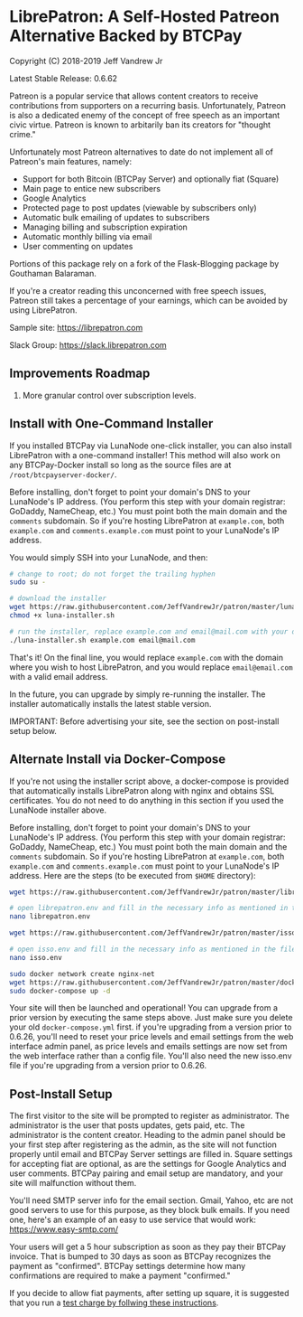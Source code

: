 <h1>LibrePatron: A Self-Hosted Patreon Alternative Backed by BTCPay</h1>

Copyright (C) 2018-2019 Jeff Vandrew Jr

Latest Stable Release: 0.6.62

Patreon is a popular service that allows content creators to receive contributions from supporters on a recurring basis. Unfortunately, Patreon is also a dedicated enemy of the concept of free speech as an important civic virtue. Patreon is known to arbitarily ban its creators for "thought crime."

Unfortunately most Patreon alternatives to date do not implement all of Patreon's main features, namely:

* Support for both Bitcoin (BTCPay Server) and optionally fiat (Square)
* Main page to entice new subscribers
* Google Analytics
* Protected page to post updates (viewable by subscribers only)
* Automatic bulk emailing of updates to subscribers
* Managing billing and subscription expiration
* Automatic monthly billing via email
* User commenting on updates

Portions of this package rely on a fork of the Flask-Blogging package by Gouthaman Balaraman.

If you're a creator reading this unconcerned with free speech issues, Patreon still takes a percentage of your earnings, which can be avoided by using LibrePatron.

Sample site: https://librepatron.com

Slack Group: https://slack.librepatron.com

<h2>Improvements Roadmap</h2>

1. More granular control over subscription levels.

<h2>Install with One-Command Installer</h2>

If you installed BTCPay via LunaNode one-click installer, you can also install LibrePatron with a one-command installer! This method will also work on any BTCPay-Docker install so long as the source files are at `/root/btcpayserver-docker/`.

Before installing, don't forget to point your domain's DNS to your LunaNode's IP address. (You perform this step with your domain registrar: GoDaddy, NameCheap, etc.) You must point both the main domain and the `comments` subdomain. So if you're hosting LibrePatron at `example.com`, both `example.com` and `comments.example.com` must point to your LunaNode's IP address.

You would simply SSH into your LunaNode, and then:
```bash
# change to root; do not forget the trailing hyphen
sudo su -

# download the installer
wget https://raw.githubusercontent.com/JeffVandrewJr/patron/master/luna-installer.sh
chmod +x luna-installer.sh

# run the installer, replace example.com and email@mail.com with your domain name and email
./luna-installer.sh example.com email@mail.com
```

That's it! On the final line, you would replace `example.com` with the domain where you wish to host LibrePatron, and you would replace `email@email.com` with a valid email address.

In the future, you can upgrade by simply re-running the installer. The installer automatically installs the latest stable version.

IMPORTANT: Before advertising your site, see the section on post-install setup below.

<h2>Alternate Install via Docker-Compose</h2>

If you're not using the installer script above, a docker-compose is provided that automatically installs LibrePatron along with nginx and obtains SSL certificates. You do not need to do anything in this section if you used the LunaNode installer above. 

Before installing, don't forget to point your domain's DNS to your LunaNode's IP address. (You perform this step with your domain registrar: GoDaddy, NameCheap, etc.) You must point both the main domain and the `comments` subdomain. So if you're hosting LibrePatron at `example.com`, both `example.com` and `comments.example.com` must point to your LunaNode's IP address. Here are the steps (to be executed from `$HOME` directory):

```bash
wget https://raw.githubusercontent.com/JeffVandrewJr/patron/master/librepatron.env

# open librepatron.env and fill in the necessary info as mentioned in the file comments, and then save
nano librepatron.env

wget https://raw.githubusercontent.com/JeffVandrewJr/patron/master/isso.env

# open isso.env and fill in the necessary info as mentioned in the file comments, and then save
nano isso.env

sudo docker network create nginx-net
wget https://raw.githubusercontent.com/JeffVandrewJr/patron/master/docker-compose.yml
sudo docker-compose up -d
```
Your site will then be launched and operational! You can upgrade from a prior version by executing the same steps above. Just make sure you delete your old `docker-compose.yml` first. if you're upgrading from a version prior to 0.6.26, you'll need to reset your price levels and email settings from the web interface admin panel, as price levels and emails settings are now set from the web interface rather than a config file. You'll also need the new isso.env file if you're upgrading from a version prior to 0.6.26.

<h2>Post-Install Setup</h2>

The first visitor to the site will be prompted to register as administrator. The administrator is the user that posts updates, gets paid, etc. The administrator is the content creator. Heading to the admin panel should be your first step after registering as the admin, as the site will not function properly until email and BTCPay Server settings are filled in. Square settings for accepting fiat are optional, as are the settings for Google Analytics and user comments. BTCPay pairing and email setup are mandatory, and your site will malfunction without them.

You'll need SMTP server info for the email section. Gmail, Yahoo, etc are not good servers to use for this purpose, as they block bulk emails. If you need one, here's an example of an easy to use service that would work: https://www.easy-smtp.com/

Your users will get a 5 hour subscription as soon as they pay their BTCPay invoice. That is bumped to 30 days as soon as BTCPay recognizes the payment as "confirmed". BTCPay settings determine how many confirmations are required to make a payment "confirmed."

If you decide to allow fiat payments, after setting up square, it is suggested that you run a [test charge by follwing these instructions](https://github.com/JeffVandrewJr/patron/blob/master/test-charge.md).
